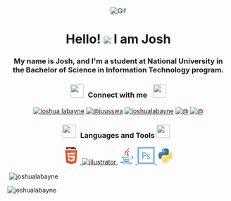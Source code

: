 <p align="center">
  <img height="250" alt="Gif" src="https://mir-s3-cdn-cf.behance.net/project_modules/1400/6c0f9b95746151.5e9ecde69599e.gif" />
</p>

<h1 align="center">Hello! <img src="https://raw.githubusercontent.com/seanprashad/slackmoji/master/emoji/parrots/parrot-bouncing.gif" width="30px"> I am Josh</h1>
<h3 align="center">My name is Josh, and I'm a student at National University in the Bachelor of Science in Information Technology program.</h3>


<h3 align="center" > <img src="https://raw.githubusercontent.com/seanprashad/slackmoji/master/emoji/parrots/parrot-portal-blue.gif" width="30" height="30" style="margin-right: 10px;">Connect with me  <img src="https://raw.githubusercontent.com/seanprashad/slackmoji/master/emoji/parrots/parrot-portal-orange.gif" width="30" height="30" style="margin-left: 10px;"> </h3>
<p align="center">
<a href="https://fb.com/joshua labayne" target="blank"><img align="center" src="https://raw.githubusercontent.com/rahuldkjain/github-profile-readme-generator/master/src/images/icons/Social/facebook.svg" alt="joshua labayne" height="30" width="40" /></a>
<a href="https://instagram.com/@juusswa" target="blank"><img align="center" src="https://raw.githubusercontent.com/rahuldkjain/github-profile-readme-generator/master/src/images/icons/Social/instagram.svg" alt="@juusswa" height="30" width="40" /></a>
<a href="https://www.behance.net/joshualabayne" target="blank"><img align="center" src="https://raw.githubusercontent.com/rahuldkjain/github-profile-readme-generator/master/src/images/icons/Social/behance.svg" alt="joshualabayne" height="30" width="40" /></a>
<a href="https://www.youtube.com/c/@" target="blank"><img align="center" src="https://raw.githubusercontent.com/rahuldkjain/github-profile-readme-generator/master/src/images/icons/Social/youtube.svg" alt="@" height="30" width="40" /></a>
<a href="https://discord.gg/@" target="blank"><img align="center" src="https://raw.githubusercontent.com/rahuldkjain/github-profile-readme-generator/master/src/images/icons/Social/discord.svg" alt="@" height="30" width="40" /></a>
</p>


<h3 align="center"> <img src="https://raw.githubusercontent.com/seanprashad/slackmoji/master/emoji/parrots/parrot-laptop.gif" width="30" height="30" style="margin-right: 10px;">Languages and Tools <img src="https://raw.githubusercontent.com/seanprashad/slackmoji/master/emoji/parrots/parrot-laptop.gif" width="30" height="30" style="margin-right: 10px;"></h3>
<p align="center"> <a href="https://www.w3.org/html/" target="_blank" rel="noreferrer"> <img src="https://raw.githubusercontent.com/devicons/devicon/master/icons/html5/html5-original-wordmark.svg" alt="html5" width="40" height="40"/> </a> <a href="https://www.adobe.com/in/products/illustrator.html" target="_blank" rel="noreferrer"> <img src="https://www.vectorlogo.zone/logos/adobe_illustrator/adobe_illustrator-icon.svg" alt="illustrator" width="40" height="40"/> </a> <a href="https://www.java.com" target="_blank" rel="noreferrer"> <img src="https://raw.githubusercontent.com/devicons/devicon/master/icons/java/java-original.svg" alt="java" width="40" height="40"/> </a> <a href="https://www.photoshop.com/en" target="_blank" rel="noreferrer"> <img src="https://raw.githubusercontent.com/devicons/devicon/master/icons/photoshop/photoshop-line.svg" alt="photoshop" width="40" height="40"/> </a> <a href="https://www.python.org" target="_blank" rel="noreferrer"> <img src="https://raw.githubusercontent.com/devicons/devicon/master/icons/python/python-original.svg" alt="python" width="40" height="40"/> </a> </p>

<p>&nbsp;<img align="center" src="https://github-readme-stats.vercel.app/api?username=joshualabayne&show_icons=true&locale=en" alt="joshualabayne" width= 400/> </p>


<p><img align="left" src="https://github-readme-stats.vercel.app/api/top-langs?username=joshualabayne&show_icons=true&locale=en&layout=compact" alt="joshualabayne" /></p>

